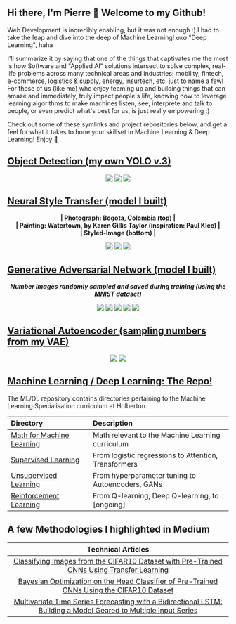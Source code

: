 ## Hi there, I'm Pierre 👋 Welcome to my Github!

Web Development is incredibly enabling, but it was not enough :) I had to take the leap and dive into the deep of Machine Learning! _aka_ "Deep Learning", haha

I'll summarize it by saying that one of the things that captivates me the most is how Software and "Applied AI" solutions intersect to solve complex, real-life problems across many technical areas and industries: mobility, fintech, e-commerce, logistics & supply, energy, insurtech, etc. just to name a few! For those of us (like me) who enjoy teaming up and building things that can amaze and immediately, truly impact people's life, knowing how to leverage learning algorithms to make machines listen, see, interprete and talk to people, or even predict what's best for us, is just really empowering :)

Check out some of these symlinks and project repositories below, and get a feel for what it takes to hone your skillset in Machine Learning & Deep Learning! Enjoy 👋

<!--
**PierreBeaujuge/PierreBeaujuge** is a ✨ _special_ ✨ repository because its `README.md` (this file) appears on your GitHub profile.

Here are some ideas to get you started:

- 🔭 I’m currently working on ...
- 🌱 I’m currently learning ...
- 👯 I’m looking to collaborate on ...
- 🤔 I’m looking for help with ...
- 💬 Ask me about ...
- 📫 How to reach me: ...
- 😄 Pronouns: ...
- ⚡ Fun fact: ...
-->

## [Object Detection (my own YOLO v.3)](https://github.com/PierreBeaujuge/holbertonschool-machine_learning/tree/master/supervised_learning/0x0A-object_detection)

<p align="center">
  <img src="https://github.com/PierreBeaujuge/holbertonschool-machine_learning/blob/master/supervised_learning/0x0A-object_detection/0x0A-images/img_11.png">
  <img src="https://github.com/PierreBeaujuge/holbertonschool-machine_learning/blob/master/supervised_learning/0x0A-object_detection/0x0A-images/img_12.JPG">
  <img src="https://github.com/PierreBeaujuge/holbertonschool-machine_learning/blob/master/supervised_learning/0x0A-object_detection/0x0A-images/img_13.JPG">
</p>

## [Neural Style Transfer (model I built)](https://github.com/PierreBeaujuge/holbertonschool-machine_learning/tree/master/supervised_learning/0x0C-neural_style_transfer)

<p align='center'>
  <b>| Photograph: Bogota, Colombia (top) |</b><br>
  <b>| Painting: Watertown, by Karen Gillis Taylor (inspiration: Paul Klee) |</b><br>
  <b>| Styled-Image (bottom) |</b>
</p>

<p align='center'>
  <img src='https://github.com/PierreBeaujuge/holbertonschool-machine_learning/blob/master/supervised_learning/0x0C-neural_style_transfer/0x0C-images/img_13.png'>
  <img src='https://github.com/PierreBeaujuge/holbertonschool-machine_learning/blob/master/supervised_learning/0x0C-neural_style_transfer/0x0C-images/img_14.png'>
  <img src='https://github.com/PierreBeaujuge/holbertonschool-machine_learning/blob/master/supervised_learning/0x0C-neural_style_transfer/0x0C-images/img_15.png'>
</p>

## [Generative Adversarial Network (model I built)](https://github.com/PierreBeaujuge/holbertonschool-machine_learning/tree/master/unsupervised_learning/0x05-GANs)

<p align='center'>
  <b><i>Number images randomly sampled and saved during training (using the MNIST dataset)</i></b>
</p>

<p align='center'>
  <img src='https://github.com/PierreBeaujuge/holbertonschool-machine_learning/blob/master/unsupervised_learning/0x05-GANs/0x05-images/img_1.png'>
  <img src='https://github.com/PierreBeaujuge/holbertonschool-machine_learning/blob/master/unsupervised_learning/0x05-GANs/0x05-images/img_2.png'>
  <img src='https://github.com/PierreBeaujuge/holbertonschool-machine_learning/blob/master/unsupervised_learning/0x05-GANs/0x05-images/img_3.png'>
  <img src='https://github.com/PierreBeaujuge/holbertonschool-machine_learning/blob/master/unsupervised_learning/0x05-GANs/0x05-images/img_4.png'>
  <img src='https://github.com/PierreBeaujuge/holbertonschool-machine_learning/blob/master/unsupervised_learning/0x05-GANs/0x05-images/img_5.png'>
</p>

## [Variational Autoencoder (sampling numbers from my VAE)](https://github.com/PierreBeaujuge/holbertonschool-machine_learning/tree/master/unsupervised_learning/0x04-autoencoders)

<p align='center'>
  <img src='https://github.com/PierreBeaujuge/holbertonschool-machine_learning/blob/master/unsupervised_learning/0x04-autoencoders/0x04-images/img_6.png'>
  <img src='https://github.com/PierreBeaujuge/holbertonschool-machine_learning/blob/master/unsupervised_learning/0x04-autoencoders/0x04-images/img_7.png'>
</p>

## [Machine Learning / Deep Learning: The Repo!](https://github.com/PierreBeaujuge/holbertonschool-machine_learning)

The ML/DL repository contains directories pertaining to the Machine Learning Specialisation curriculum at Holberton.

| Directory | Description |
| :--- | :--- |
| [Math for Machine Learning](https://github.com/PierreBeaujuge/holbertonschool-machine_learning/tree/master/math) | Math relevant to the Machine Learning curriculum     |
| [Supervised Learning](https://github.com/PierreBeaujuge/holbertonschool-machine_learning/tree/master/supervised_learning) | From logistic regressions to Attention, Transformers |
| [Unsupervised Learning](https://github.com/PierreBeaujuge/holbertonschool-machine_learning/tree/master/unsupervised_learning) | From hyperparameter tuning to Autoencoders, GANs     |
| [Reinforcement Learning](https://github.com/PierreBeaujuge/holbertonschool-machine_learning/tree/master/reinforcement_learning) | From Q-learning, Deep Q-learning, to [ongoing]       |

## A few Methodologies I highlighted in Medium

| Technical Articles |
| :----------------: |
| [Classifying Images from the CIFAR10 Dataset with Pre-Trained CNNs Using Transfer Learning](https://medium.com/@pierre.beaujuge/classifying-images-from-the-cifar10-dataset-with-pre-trained-cnns-using-transfer-learning-9348f6d878a8) |
| [Bayesian Optimization on the Head Classifier of Pre-Trained CNNs Using the CIFAR10 Dataset](https://medium.com/@pierre.beaujuge/bayesian-optimization-on-the-head-classifier-of-pre-trained-cnns-using-the-cifar10-dataset-48c440b67b2c) |
| [Multivariate Time Series Forecasting with a Bidirectional LSTM: Building a Model Geared to Multiple Input Series](https://medium.com/@pierre.beaujuge/multivariate-time-series-forecasting-with-a-bidirectional-lstm-building-a-model-geared-to-4f020a160636) |